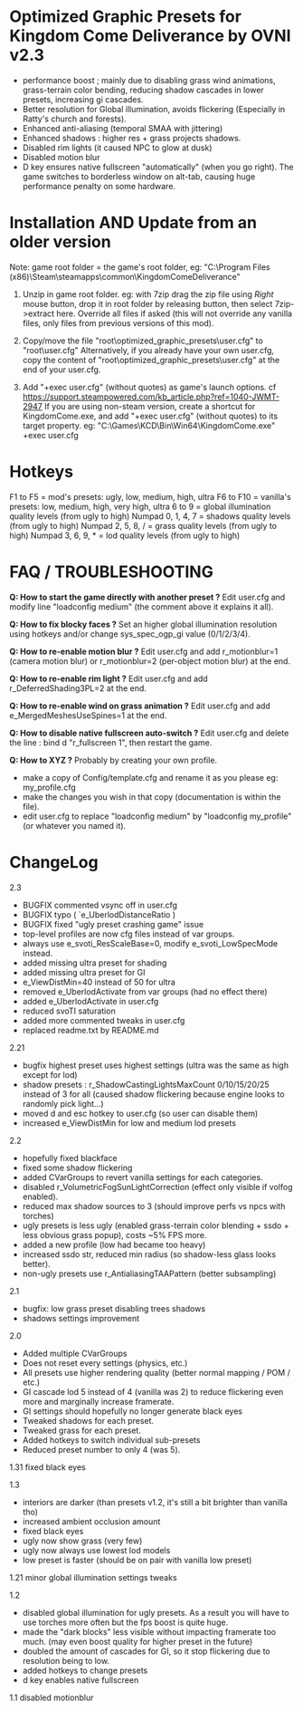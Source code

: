 
Optimized Graphic Presets for Kingdom Come Deliverance by OVNI v2.3
===================================================================

- performance boost ; mainly due to disabling grass wind animations, grass-terrain color bending, reducing shadow cascades in lower presets, increasing gi cascades.
- Better resolution for Global illumination, avoids flickering (Especially in Ratty's church and forests).
- Enhanced anti-aliasing (temporal SMAA with jittering)
- Enhanced shadows : higher res + grass projects shadows.
- Disabled rim lights (it caused NPC to glow at dusk)
- Disabled motion blur
- D key ensures native fullscreen "automatically" (when you go right). The game switches to borderless window on alt-tab, causing huge performance penalty on some hardware.


Installation **AND** Update from an older version
=================================================

Note: game root folder = the game's root folder, eg: "C:\Program Files (x86)\Steam\steamapps\common\KingdomComeDeliverance"

1. Unzip in game root folder. eg: with 7zip drag the zip file using *Right* mouse button, drop it in root folder by releasing button, then select 7zip->extract here. Override all files if asked (this will not override any vanilla files, only files from previous versions of this mod).

2. Copy/move the file "root\optimized_graphic_presets\user.cfg" to "root\user.cfg"
Alternatively, if you already have your own user.cfg, copy the content of "root\optimized_graphic_presets\user.cfg" at the end of your user.cfg.

3.  Add "+exec user.cfg" (without quotes) as game's launch options. cf https://support.steampowered.com/kb_article.php?ref=1040-JWMT-2947
If you are using non-steam version, create a shortcut for KingdomCome.exe, and add "+exec user.cfg" (without quotes) to its target property.
eg: "C:\Games\KCD\Bin\Win64\KingdomCome.exe" +exec user.cfg


Hotkeys
=======

F1 to F5 = mod's presets: ugly, low, medium, high, ultra
F6 to F10 = vanilla's presets: low, medium, high, very high, ultra
6 to 9 = global illumination quality levels (from ugly to high)
Numpad 0, 1, 4, 7 = shadows quality levels (from ugly to high)
Numpad 2, 5, 8, / = grass quality levels (from ugly to high)
Numpad 3, 6, 9, * = lod quality levels (from ugly to high)


FAQ / TROUBLESHOOTING
=====================

**Q: How to start the game directly with another preset ?**
Edit user.cfg and modify line "loadconfig medium" (the comment above it explains it all).

**Q: How to fix blocky faces ?**
Set an higher global illumination resolution using hotkeys and/or change sys_spec_ogp_gi value (0/1/2/3/4).

**Q: How to re-enable motion blur ?**
Edit user.cfg and add r_motionblur=1 (camera motion blur) or r_motionblur=2 (per-object motion blur) at the end.

**Q: How to re-enable rim light ?**
Edit user.cfg and add r_DeferredShading3PL=2 at the end.

**Q: How to re-enable wind on grass animation ?**
Edit user.cfg and add e_MergedMeshesUseSpines=1 at the end.

**Q: How to disable native fullscreen auto-switch ?**
Edit user.cfg and delete the line : bind d "r_fullscreen 1", then restart the game.

**Q: How to XYZ ?**
Probably by creating your own profile.
- make a copy of Config/template.cfg and rename it as you please eg: my_profile.cfg
- make the changes you wish in that copy (documentation is within the file).
- edit user.cfg to replace "loadconfig medium" by "loadconfig my_profile" (or whatever you named it).


ChangeLog
=========

2.3
- BUGFIX commented vsync off in user.cfg
- BUGFIX typo ( `e_UberlodDistanceRatio )
- BUGFIX fixed "ugly preset crashing game" issue
- top-level profiles are now cfg files instead of var groups.
- always use e_svoti_ResScaleBase=0, modify e_svoti_LowSpecMode instead.
- added missing ultra preset for shading
- added missing ultra preset for GI
- e_ViewDistMin=40 instead of 50 for ultra
- removed e_UberlodActivate from var groups (had no effect there)
- added e_UberlodActivate in user.cfg
- reduced svoTI saturation
- added more commented tweaks in user.cfg
- replaced readme.txt by README.md

2.21
- bugfix highest preset uses highest settings (ultra was the same as high except for lod)
- shadow presets : r_ShadowCastingLightsMaxCount 0/10/15/20/25 instead of 3 for all (caused shadow flickering because engine looks to randomly pick light...)
- moved d and esc hotkey to user.cfg (so user can disable them)
- increased e_ViewDistMin for low and medium lod presets

2.2
- hopefully fixed blackface
- fixed some shadow flickering
- added CVarGroups to revert vanilla settings for each categories.
- disabled r_VolumetricFogSunLightCorrection (effect only visible if volfog enabled).
- reduced max shadow sources to 3 (should improve perfs vs npcs with torches)
- ugly presets is less ugly (enabled grass-terrain color blending + ssdo + less obvious grass popup), costs ~5% FPS more.
- added a new profile (low had became too heavy)
- increased ssdo str, reduced min radius (so shadow-less glass looks better).
- non-ugly presets use r_AntialiasingTAAPattern (better subsampling)

2.1
- bugfix: low grass preset disabling trees shadows
- shadows settings improvement

2.0
- Added multiple CVarGroups
- Does not reset every settings (physics, etc.)
- All presets use higher rendering quality (better normal mapping / POM / etc.)
- GI cascade lod 5 instead of 4 (vanilla was 2) to reduce flickering even more and marginally increase framerate.
- GI settings should hopefully no longer generate black eyes
- Tweaked shadows for each preset.
- Tweaked grass for each preset.
- Added hotkeys to switch individual sub-presets
- Reduced preset number to only 4 (was 5).

1.31
fixed black eyes

1.3
- interiors are darker (than presets v1.2, it's still a bit brighter than vanilla tho)
- increased ambient occlusion amount
- fixed black eyes
- ugly now show grass (very few)
- ugly now always use lowest lod models
- low preset is faster (should be on pair with vanilla low preset)

1.21
minor global illumination settings tweaks

1.2
- disabled global illumination for ugly presets. As a result you will have to use torches more often but the fps boost is quite huge.
- made the "dark blocks"  less visible without impacting framerate too much. (may even boost quality for higher preset in the future)
- doubled the amount of cascades for GI, so it stop flickering due to resolution being to low.
- added hotkeys to change presets
- d key enables native fullscreen

1.1
disabled motionblur
